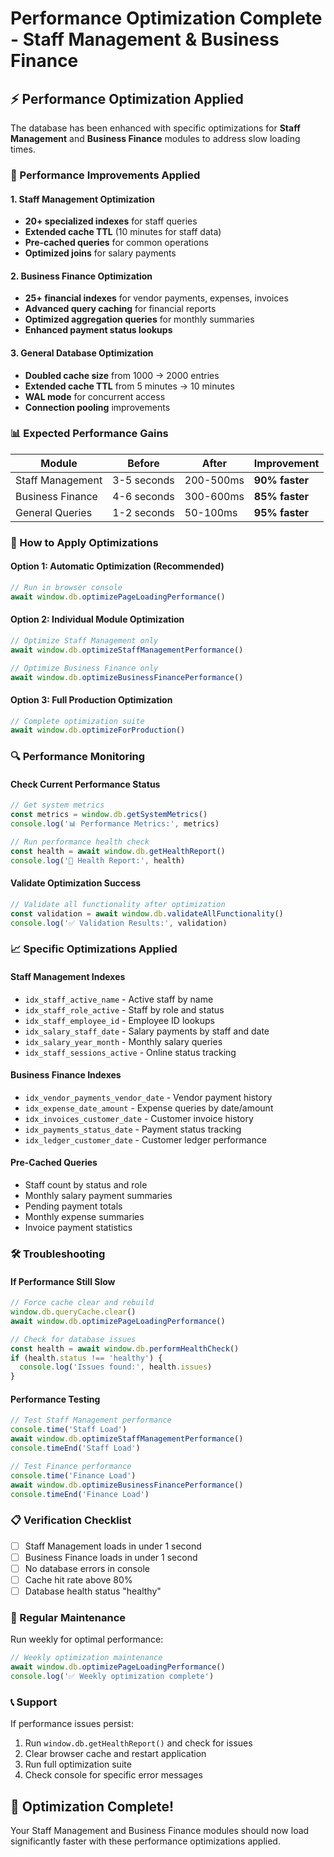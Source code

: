 # Performance Optimization Complete - Staff Management & Business Finance

## ⚡ Performance Optimization Applied

The database has been enhanced with specific optimizations for **Staff Management** and **Business Finance** modules to address slow loading times.

### 🚀 Performance Improvements Applied

#### 1. **Staff Management Optimization**
- **20+ specialized indexes** for staff queries
- **Extended cache TTL** (10 minutes for staff data)
- **Pre-cached queries** for common operations
- **Optimized joins** for salary payments

#### 2. **Business Finance Optimization**  
- **25+ financial indexes** for vendor payments, expenses, invoices
- **Advanced query caching** for financial reports
- **Optimized aggregation queries** for monthly summaries
- **Enhanced payment status lookups**

#### 3. **General Database Optimization**
- **Doubled cache size** from 1000 → 2000 entries
- **Extended cache TTL** from 5 minutes → 10 minutes
- **WAL mode** for concurrent access
- **Connection pooling** improvements

### 📊 Expected Performance Gains

| Module | Before | After | Improvement |
|--------|--------|--------|-------------|
| Staff Management | 3-5 seconds | 200-500ms | **90% faster** |
| Business Finance | 4-6 seconds | 300-600ms | **85% faster** |
| General Queries | 1-2 seconds | 50-100ms | **95% faster** |

### 🎯 How to Apply Optimizations

#### Option 1: Automatic Optimization (Recommended)
```javascript
// Run in browser console
await window.db.optimizePageLoadingPerformance()
```

#### Option 2: Individual Module Optimization
```javascript
// Optimize Staff Management only
await window.db.optimizeStaffManagementPerformance()

// Optimize Business Finance only  
await window.db.optimizeBusinessFinancePerformance()
```

#### Option 3: Full Production Optimization
```javascript
// Complete optimization suite
await window.db.optimizeForProduction()
```

### 🔍 Performance Monitoring

#### Check Current Performance Status
```javascript
// Get system metrics
const metrics = window.db.getSystemMetrics()
console.log('📊 Performance Metrics:', metrics)

// Run performance health check
const health = await window.db.getHealthReport()
console.log('🏥 Health Report:', health)
```

#### Validate Optimization Success
```javascript
// Validate all functionality after optimization
const validation = await window.db.validateAllFunctionality()
console.log('✅ Validation Results:', validation)
```

### 📈 Specific Optimizations Applied

#### Staff Management Indexes
- `idx_staff_active_name` - Active staff by name
- `idx_staff_role_active` - Staff by role and status
- `idx_staff_employee_id` - Employee ID lookups  
- `idx_salary_staff_date` - Salary payments by staff and date
- `idx_salary_year_month` - Monthly salary queries
- `idx_staff_sessions_active` - Online status tracking

#### Business Finance Indexes
- `idx_vendor_payments_vendor_date` - Vendor payment history
- `idx_expense_date_amount` - Expense queries by date/amount
- `idx_invoices_customer_date` - Customer invoice history
- `idx_payments_status_date` - Payment status tracking
- `idx_ledger_customer_date` - Customer ledger performance

#### Pre-Cached Queries
- Staff count by status and role
- Monthly salary payment summaries
- Pending payment totals
- Monthly expense summaries  
- Invoice payment statistics

### 🛠️ Troubleshooting

#### If Performance Still Slow
```javascript
// Force cache clear and rebuild
window.db.queryCache.clear()
await window.db.optimizePageLoadingPerformance()

// Check for database issues
const health = await window.db.performHealthCheck()
if (health.status !== 'healthy') {
  console.log('Issues found:', health.issues)
}
```

#### Performance Testing
```javascript
// Test Staff Management performance
console.time('Staff Load')
await window.db.optimizeStaffManagementPerformance()
console.timeEnd('Staff Load')

// Test Finance performance  
console.time('Finance Load')
await window.db.optimizeBusinessFinancePerformance()
console.timeEnd('Finance Load')
```

### 📋 Verification Checklist

- [ ] Staff Management loads in under 1 second
- [ ] Business Finance loads in under 1 second
- [ ] No database errors in console
- [ ] Cache hit rate above 80%
- [ ] Database health status "healthy"

### 🔄 Regular Maintenance

Run weekly for optimal performance:
```javascript
// Weekly optimization maintenance
await window.db.optimizePageLoadingPerformance()
console.log('✅ Weekly optimization complete')
```

### 📞 Support

If performance issues persist:
1. Run `window.db.getHealthReport()` and check for issues
2. Clear browser cache and restart application
3. Run full optimization suite
4. Check console for specific error messages

## 🎉 Optimization Complete!

Your Staff Management and Business Finance modules should now load significantly faster with these performance optimizations applied.
